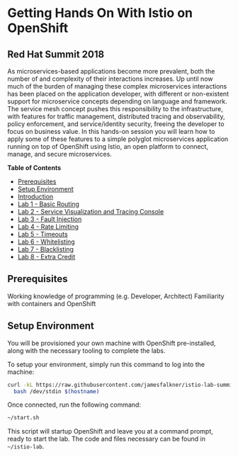 # Getting Hands On With Istio on OpenShift
## Red Hat Summit 2018

As microservices-based applications become more prevalent, both the number of and complexity of their interactions increases. Up until now much of the burden of managing these complex microservices interactions has been placed on the application developer, with different or non-existent support for microservice concepts depending on language and framework. The service mesh concept pushes this responsibility to the infrastructure, with features for traffic management, distributed tracing and observability, policy enforcement, and service/identity security, freeing the developer to focus on business value. In this hands-on session you will learn how to apply some of these features to a simple polyglot microservices application running on top of OpenShift using Istio, an open platform to connect, manage, and secure microservices.

**Table of Contents**

* [Prerequisites](#prereqs)
* [Setup Environment](#setup-environment)
* [Introduction](instructions/00-intro.md)
* [Lab 1 - Basic Routing](instructions/01-basic-routing.md)
* [Lab 2 - Service Visualization and Tracing Console](instructions/02-graph-and-tracing.md)
* [Lab 3 - Fault Injection](instructions/03-fault-injection.md)
* [Lab 4 - Rate Limiting](instructions/04-rate-limiting.md)
* [Lab 5 - Timeouts](instructions/05-timeouts.md)
* [Lab 6 - Whitelisting](instructions/06-whitelisting.md)
* [Lab 7 - Blacklisting](instructions/07-blacklisting.md)
* [Lab 8 - Extra Credit](instructions/08-extra-credit.md)

## Prerequisites

Working knowledge of programming (e.g. Developer, Architect)
Familiarity with containers and OpenShift

## Setup Environment

You will be provisioned your own machine with OpenShift pre-installed, along with the necessary tooling to complete the labs.

To setup your environment, simply run this command to log into the machine:

```bash
curl -kL https://raw.githubusercontent.com/jamesfalkner/istio-lab-summit-2018/master/scripts/connect.sh | \
  bash /dev/stdin $(hostname)
```

Once connected, run the following command:

```bash
~/start.sh
```

This script will startup OpenShift and leave you at a command prompt, ready to start the lab. The code and files necessary can be found in `~/istio-lab`.

